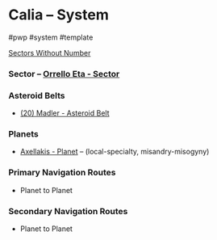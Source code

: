 # Calia &ndash; System

#pwp #system #template 

[Sectors Without Number]()

### Sector &ndash; [Orrello Eta - Sector]()

### Asteroid Belts

-   [(20) Madler - Asteroid Belt]()

### Planets

-   [Axellakis - Planet]() &ndash;  (local-specialty, misandry-misogyny)

### Primary Navigation Routes
- Planet to Planet

### Secondary Navigation Routes
- Planet to Planet
